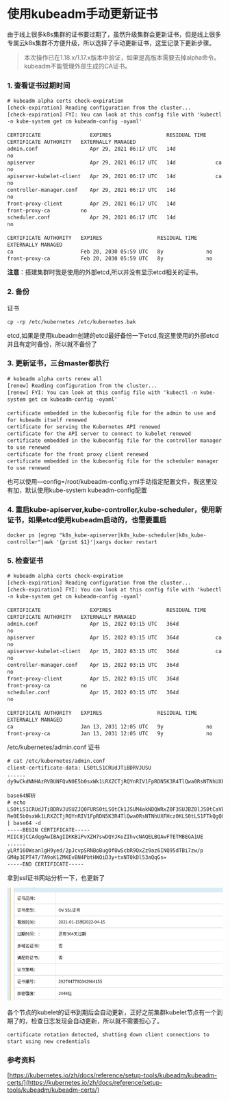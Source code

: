 # 使用kubeadm手动更新证书


由于线上很多k8s集群的证书要过期了，虽然升级集群会更新证书，但是线上很多专属云k8s集群不方便升级，所以选择了手动更新证书，这里记录下更新步骤。

> 本次操作已在1.18.x/1.17.x版本中验证，如果是高版本需要去掉alpha命令。
> kubeadm不能管理外部生成的CA证书。

### 1. 查看证书过期时间

```
# kubeadm alpha certs check-expiration
[check-expiration] Reading configuration from the cluster...
[check-expiration] FYI: You can look at this config file with 'kubectl -n kube-system get cm kubeadm-config -oyaml'

CERTIFICATE                EXPIRES                  RESIDUAL TIME   CERTIFICATE AUTHORITY   EXTERNALLY MANAGED
admin.conf                 Apr 29, 2021 06:17 UTC   14d                                     no      
apiserver                  Apr 29, 2021 06:17 UTC   14d             ca                      no      
apiserver-kubelet-client   Apr 29, 2021 06:17 UTC   14d             ca                      no      
controller-manager.conf    Apr 29, 2021 06:17 UTC   14d                                     no      
front-proxy-client         Apr 29, 2021 06:17 UTC   14d             front-proxy-ca          no      
scheduler.conf             Apr 29, 2021 06:17 UTC   14d                                     no      

CERTIFICATE AUTHORITY   EXPIRES                  RESIDUAL TIME   EXTERNALLY MANAGED
ca                      Feb 20, 2030 05:59 UTC   8y              no      
front-proxy-ca          Feb 20, 2030 05:59 UTC   8y              no
```

**注意**：搭建集群时我是使用的外部etcd,所以并没有显示etcd相关的证书。

### 2. 备份

证书

```
cp -rp /etc/kubernetes /etc/kubernetes.bak

```

etcd,如果是使用kubeadm创建的etcd最好备份一下etcd,我这里使用的外部etcd并且有定时备份，所以就不备份了

### 3. 更新证书，三台master都执行

```
# kubeadm alpha certs renew all 
[renew] Reading configuration from the cluster...
[renew] FYI: You can look at this config file with 'kubectl -n kube-system get cm kubeadm-config -oyaml'

certificate embedded in the kubeconfig file for the admin to use and for kubeadm itself renewed
certificate for serving the Kubernetes API renewed
certificate for the API server to connect to kubelet renewed
certificate embedded in the kubeconfig file for the controller manager to use renewed
certificate for the front proxy client renewed
certificate embedded in the kubeconfig file for the scheduler manager to use renewed
```

也可以使用—config=/root/kubeadm-config.yml手动指定配置文件，我这里没有加，默认使用kube-system kubeadm-config配置

### 4. 重启kube-apiserver,kube-controller,kube-scheduler，使用新证书，如果etcd使用kubeadm启动的，也需要重启

```
docker ps |egrep "k8s_kube-apiserver|k8s_kube-scheduler|k8s_kube-controller"|awk '{print $1}'|xargs docker restart
```

### 5. 检查证书

```
# kubeadm alpha certs check-expiration
[check-expiration] Reading configuration from the cluster...
[check-expiration] FYI: You can look at this config file with 'kubectl -n kube-system get cm kubeadm-config -oyaml'

CERTIFICATE                EXPIRES                  RESIDUAL TIME   CERTIFICATE AUTHORITY   EXTERNALLY MANAGED
admin.conf                 Apr 15, 2022 03:15 UTC   364d                                    no      
apiserver                  Apr 15, 2022 03:15 UTC   364d            ca                      no      
apiserver-kubelet-client   Apr 15, 2022 03:15 UTC   364d            ca                      no      
controller-manager.conf    Apr 15, 2022 03:15 UTC   364d                                    no      
front-proxy-client         Apr 15, 2022 03:15 UTC   364d            front-proxy-ca          no      
scheduler.conf             Apr 15, 2022 03:15 UTC   364d                                    no      

CERTIFICATE AUTHORITY   EXPIRES                  RESIDUAL TIME   EXTERNALLY MANAGED
ca                      Jan 13, 2031 12:05 UTC   9y              no      
front-proxy-ca          Jan 13, 2031 12:05 UTC   9y              no
```

/etc/kubernetes/admin.conf 证书

```
# cat /etc/kubernetes/admin.conf 
client-certificate-data: LS0tLS1CRUdJTiBDRVJUSU
......
dy9wCkdNNHAzRVBUNFQvN0E5b0sxWk1LRXZCTjRQYnRIV1FpRDN5K3R4TlQwa0RsNTNhUXFHcz0KLS0tLS1FTkQgQ0VSVElGSUNBVEUtLS0tLQo=

base64解析
# echo LS0tLS1CRUdJTiBDRVJUSUZJQ0FURS0tLS0tCk1JSUM4akNDQWRxZ0F3SUJBZ0lJS0tCaVB2WFpIN3N3RFFZSktvWklodmNOQV......
Re0E5b0sxWk1LRXZCTjRQYnRIV1FpRDN5K3R4TlQwa0RsNTNhUXFHcz0KLS0tLS1FTkQgQ0VSVElGSUNBVEUtLS0tLQo= | base64 -d
-----BEGIN CERTIFICATE-----
MIIC8jCCAdqgAwIBAgIIKKBiPvXZH7swDQYJKoZIhvcNAQELBQAwFTETMBEGA1UE
......
yLRf16OWsanlgH9yed/2pJcvpSRNBoBugOf8wScbR9QxZz9az6INQ95dTBi7zw/p
GM4p3EPT4T/7A9oK1ZMKEvBN4PbtHWQiD3y+txNT0kDl53aQqGs=
-----END CERTIFICATE-----
```

拿到ssl证书网站分析一下，也更新了

![d2d71ba3f4f77fa4f9ff353fb1ea0cfa357cb181.png](/img/d2d71ba3f4f77fa4f9ff353fb1ea0cfa357cb181.png)

各个节点的kubelet的证书到期后会自动更新，正好之前集群kubelet节点有一个到期了的，检查日志发现会自动更新，所以就不需要担心了。

```
certificate rotation detected, shutting down client connections to start using new credentials
```

### 参考资料

[https://kubernetes.io/zh/docs/reference/setup-tools/kubeadm/kubeadm-certs/](https://kubernetes.io/zh/docs/reference/setup-tools/kubeadm/kubeadm-certs/)

